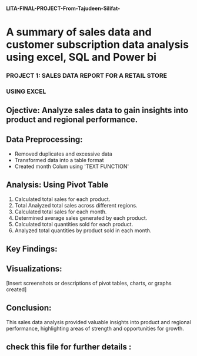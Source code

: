 #### LITA-FINAL-PROJECT-From-Tajudeen-Silifat-
# A summary of sales data and customer subscription data analysis using excel, SQL and Power bi

### PROJECT 1: SALES DATA REPORT FOR A RETAIL STORE
### USING EXCEL

## Ojective: Analyze sales data to gain insights into product and regional performance.

## Data Preprocessing:

- Removed duplicates and excessive data
- Transformed data into a table format
- Created month Colum using 'TEXT FUNCTION' 

## Analysis: Using Pivot Table

1. Calculated total sales for each product.
2. Total Analyzed total sales across different regions.
3. Calculated total sales for each month.
4. Determined average sales generated by each product.
5. Calculated total quantities sold for each product.
6. Analyzed total quantities by product sold in each month.

## Key Findings:





## Visualizations:

[Insert screenshots or descriptions of pivot tables, charts, or graphs created]

## Conclusion:

This sales data analysis provided valuable insights into product and regional performance, highlighting areas of strength and opportunities for growth.
## check this file for further details :


